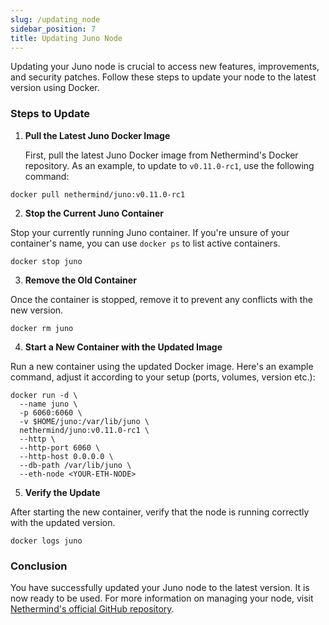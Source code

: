 ```yaml
---
slug: /updating_node
sidebar_position: 7
title: Updating Juno Node
---
```


Updating your Juno node is crucial to access new features, improvements, and security patches. Follow these steps to update your node to the latest version using Docker.

### Steps to Update

1. **Pull the Latest Juno Docker Image**

   First, pull the latest Juno Docker image from Nethermind's Docker repository. As an example, to update to `v0.11.0-rc1`, use the following command:

```
docker pull nethermind/juno:v0.11.0-rc1
```

2. **Stop the Current Juno Container**

Stop your currently running Juno container. If you're unsure of your container's name, you can use `docker ps` to list active containers.

```
docker stop juno
```

3. **Remove the Old Container**

Once the container is stopped, remove it to prevent any conflicts with the new version.

```
docker rm juno
```

4. **Start a New Container with the Updated Image**

Run a new container using the updated Docker image. Here's an example command, adjust it according to your setup (ports, volumes, version etc.):
```
docker run -d \
  --name juno \
  -p 6060:6060 \
  -v $HOME/juno:/var/lib/juno \
  nethermind/juno:v0.11.0-rc1 \
  --http \
  --http-port 6060 \
  --http-host 0.0.0.0 \
  --db-path /var/lib/juno \
  --eth-node <YOUR-ETH-NODE>
```

5. **Verify the Update**

After starting the new container, verify that the node is running correctly with the updated version.

```
docker logs juno
```

### Conclusion

You have successfully updated your Juno node to the latest version. It is now ready to be used. For more information on managing your node, visit [Nethermind's official GitHub repository](https://github.com/NethermindEth/juno).